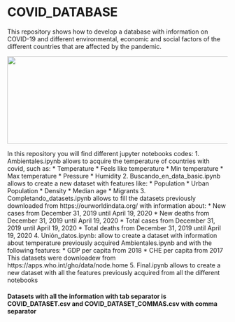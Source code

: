 # COVID_DATABASE
This repository shows how to develop a database with information on COVID-19 and different environmental, economic and social factors of the different countries that are affected by the pandemic.
<p align="center">
  <img src='https://www.hoyesarte.com/wp-content/uploads/2020/03/covid-19.jpg' width="800" height="200" />
</p>
In this repository you will find different jupyter notebooks codes:
1. Ambientales.ipynb allows to acquire the temperature of countries with covid, such as:
  * Temperature
  * Feels like temperature
  * Min temperature
  * Max temperature
  * Pressure
  * Humidity
2. Buscando_en_data_basic.ipynb allows to create a new dataset with features like:
  * Population
  * Urban Population
  * Density
  * Median age
  * Migrants
3. Completando_datasets.ipynb allows to fill the datasets previously downloaded from https://ourworldindata.org/ with information about:
  * New cases from December 31, 2019 until April 19, 2020
  * New deaths from December 31, 2019 until April 19, 2020
  * Total cases from December 31, 2019 until April 19, 2020
  * Total deaths from December 31, 2019 until April 19, 2020
4. Unión_datos.ipynb: allow to create a dataset with information about temperature previously acquired Ambientales.ipynb and with the following features:
  * GDP per capita from 2018
  * CHE per capita from 2017
This datasets were downloadew from https://apps.who.int/gho/data/node.home
5. Final.ipynb allows to create a new dataset with all the features previously acquired from all the different notebooks

#### Datasets with all the information with tab separator is COVID_DATASET.csv and COVID_DATASET_COMMAS.csv with comma separator 







